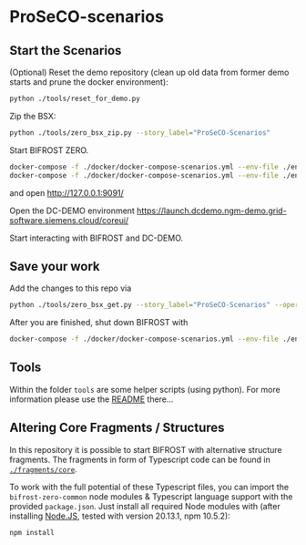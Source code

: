 # ProSeCO-scenarios

## Start the Scenarios

(Optional) Reset the demo repository (clean up old data from former demo starts and prune the docker environment):
```sh
python ./tools/reset_for_demo.py
```

Zip the BSX:
```sh
python ./tools/zero_bsx_zip.py --story_label="ProSeCO-Scenarios"
```

Start BIFROST ZERO.
```sh
docker-compose -f ./docker/docker-compose-scenarios.yml --env-file ./env/docker.env pull
docker-compose -f ./docker/docker-compose-scenarios.yml --env-file ./env/docker.env up -d
```
and open http://127.0.0.1:9091/ 

Open the DC-DEMO environment
https://launch.dcdemo.ngm-demo.grid-software.siemens.cloud/coreui/

Start interacting with BIFROST and DC-DEMO.

## Save your work

Add the changes to this repo via
```sh
python ./tools/zero_bsx_get.py --story_label="ProSeCO-Scenarios" --operating_system="windows"
```

After you are finished, shut down BIFROST with
```sh
docker-compose -f ./docker/docker-compose-scenarios.yml --env-file ./env/docker.env down
```

## Tools

Within the folder `tools` are some helper scripts (using python). For more information please use the [README](./tools/README.md) there...

## Altering Core Fragments / Structures

In this repository it is possible to start BIFROST with alternative structure fragments. The fragments in form of Typescript code can be found in [`./fragments/core`](./fragments/core/). 

To work with the full potential of these Typescript files, you can import the `bifrost-zero-common` node modules & Typescript language support with the provided `package.json`. Just install all required Node modules with (after installing [Node.JS](https://nodejs.org/en), tested with version 20.13.1, npm 10.5.2):

```sh
npm install
```